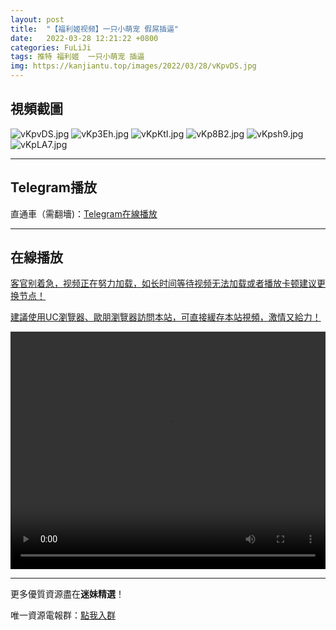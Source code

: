 ```yaml
---
layout: post
title:  "【福利姬视频】一只小萌宠 假屌插逼"
date:   2022-03-28 12:21:22 +0800
categories: FuLiJi
tags: 推特 福利姬  一只小萌宠 插逼
img: https://kanjiantu.top/images/2022/03/28/vKpvDS.jpg
---
```



## 視頻截圖

![vKpvDS.jpg](https://kanjiantu.top/images/2022/03/28/vKpvDS.jpg)
![vKp3Eh.jpg](https://kanjiantu.top/images/2022/03/28/vKp3Eh.jpg)
![vKpKtI.jpg](https://kanjiantu.top/images/2022/03/28/vKpKtI.jpg)
![vKp8B2.jpg](https://kanjiantu.top/images/2022/03/28/vKp8B2.jpg)
![vKpsh9.jpg](https://kanjiantu.top/images/2022/03/28/vKpsh9.jpg)
![vKpLA7.jpg](https://kanjiantu.top/images/2022/03/28/vKpLA7.jpg)

* * *
## Telegram播放

直通車（需翻墻)：[Telegram在線播放](https://t.me/mimeijingxuan/346)

* * *
## 在線播放
<u>客官别着急，视频正在努力加载，如长时间等待视频无法加载或者播放卡顿建议更换节点！</u>

<u>建議使用UC瀏覽器、歐朋瀏覽器訪問本站，可直接緩存本站視頻，激情又給力！</u>
<center><video src="https://cdn.publer.io/uploads/videos/6246cf69db279731bbdea860/5270fe4c8090db49f9ddedb42b17d59f.mp4" width="100%" height="380px" controls="controls"></video></center>


* * *
更多優質資源盡在**迷妹精選**！

唯一資源電報群：[點我入群](https://t.me/mimeijingxuan)


